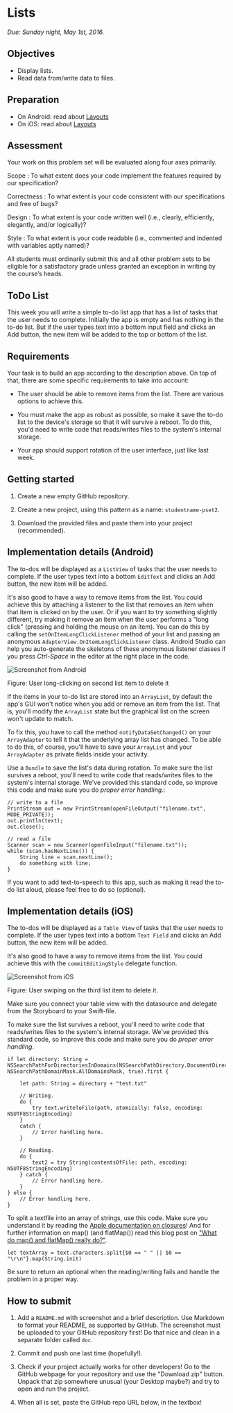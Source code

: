 # Lists

*Due: Sunday night, May 1st, 2016.*

## Objectives

- Display lists.
- Read data from/write data to files.

## Preparation

- On Android: read about [Layouts](/android/lists-and-fragments)
- On iOS: read about [Layouts](/ios/table-views)

## Assessment

Your work on this problem set will be evaluated along four axes primarily.

Scope
: To what extent does your code implement the features required by our specification?

Correctness
: To what extent is your code consistent with our specifications and free of bugs?

Design
: To what extent is your code written well (i.e., clearly, efficiently, elegantly, and/or logically)?

Style
: To what extent is your code readable (i.e., commented and indented with variables aptly named)?

All students must ordinarily submit this and all other problem sets to be eligible for a satisfactory grade unless granted an exception in writing by the course’s heads.

## ToDo List

This week you will write a simple to-do list app that has a list of tasks that the user needs to complete. Initially the app is empty and has nothing in the to-do list. But if the user types text into a bottom input field and clicks an Add button, the new item will be added to the top or bottom of the list.

## Requirements

Your task is to build an app according to the description above. On top of that, there are some specific requirements to take into account:

- The user should be able to remove items from the list. There are various options to achieve this.

- You must make the app as robust as possible, so make it save the to-do list to the device's storage so that it will survive a reboot. To do this, you'd need to write code that reads/writes files to the system's internal storage.

- Your app should support rotation of the user interface, just like last week.

## Getting started

1. Create a new empty GitHub repository.

2. Create a new project, using this pattern as a name: `studentname-pset2`.

3. Download the provided files and paste them into your project (recommended).

## Implementation details (Android)

The to-dos will be displayed as a `ListView` of tasks that the user needs to complete. If the user types text into a bottom `EditText` and clicks an Add button, the new item will be added.

It's also good to have a way to remove items from the list. You could achieve this by attaching a listener to the list that removes an item when that item is clicked on by the user. Or if you want to try something slightly different, try making it remove an item when the user performs a "long click" (pressing and holding the mouse on an item). You can do this by calling the `setOnItemLongClickListener` method of your list and passing an anonymous `AdapterView.OnItemLongClickListener` class. Android Studio can help you auto-generate the skeletons of these anonymous listener classes if you press *Ctrl-Space* in the editor at the right place in the code.

![Screenshot from Android](todo.png)

Figure: User long-clicking on second list item to delete it

If the items in your to-do list are stored into an `ArrayList`, by default the app's GUI won't notice when you add or remove an item from the list. That is, you'll modify the `ArrayList` state but the graphical list on the screen won't update to match.

To fix this, you have to call the method `notifyDataSetChanged()` on your `ArrayAdapter` to tell it that the underlying array list has changed. To be able to do this, of course, you'll have to save your `ArrayList` and your `ArrayAdapter` as private fields inside your activity.

Use a `Bundle` to save the list's data during rotation. To make sure the list survives a reboot, you'll need to write code that reads/writes files to the system's internal storage. We've provided this standard code, so improve this code and make sure you do *proper error handling*.:

    // write to a file
    PrintStream out = new PrintStream(openFileOutput("filename.txt", MODE_PRIVATE));
    out.println(text);
    out.close();

    // read a file
    Scanner scan = new Scanner(openFileInput("filename.txt"));
    while (scan.hasNextLine()) {
        String line = scan.nextLine();
        do something with line;
    }

If you want to add text-to-speech to this app, such as making it read the to-do list aloud, please feel free to do so (optional).

## Implementation details (iOS)

The to-dos will be displayed as a `Table View` of tasks that the user needs to complete. If the user types text into a bottom `Text Field` and clicks an Add button, the new item will be added.

It's also good to have a way to remove items from the list. You could achieve this with the `commitEditingStyle` delegate function.

![Screenshot from iOS](todo_ios.png)

Figure: User swiping on the third list item to delete it.

Make sure you connect your table view with the datasource and delegate from the Storyboard to your Swift-file.

To make sure the list survives a reboot, you'll need to write code that reads/writes files to the system's internal storage. We've provided this standard code, so improve this code and make sure you do *proper error handling*.

    if let directory: String = NSSearchPathForDirectoriesInDomains(NSSearchPathDirectory.DocumentDirectory, NSSearchPathDomainMask.AllDomainsMask, true).first {

        let path: String = directory + "test.txt"

        // Writing.
        do {
            try text.writeToFile(path, atomically: false, encoding: NSUTF8StringEncoding)
        }
        catch {
            // Error handling here.
        }

        // Reading.
        do {
            text2 = try String(contentsOfFile: path, encoding: NSUTF8StringEncoding)
        } catch {
            // Error handling here.
        }
    } else {
        // Error handling here.
    }

To split a textfile into an array of strings, use this code. Make sure you understand it by reading the [Apple documentation on closures](https://developer.apple.com/library/prerelease/ios/documentation/Swift/Conceptual/Swift_Programming_Language/Closures.html "Closures")! And for further information on map() (and flatMap()) read this blog post on ["What do map() and flatMap() really do?"](http://sketchytech.blogspot.nl/2015/06/swift-what-do-map-and-flatmap-really-do.html "map()").

	let textArray = text.characters.split{$0 == " " || $0 == "\r\n"}.map(String.init)

Be sure to return an optional when the reading/writing fails and handle the problem in a proper way.

## How to submit

1. Add a `README.md` with screenshot and a brief description. Use Markdown to format your README, as supported by GitHub. The screenshot must be uploaded to your GitHub repository first! Do that nice and clean in a separate folder called `doc`.

2. Commit and push one last time (hopefully!).

3. Check if your project actually works for other developers! Go to the GitHub webpage for your repository and use the "Download zip" button. Unpack that zip somewhere unusual (your Desktop maybe?) and try to open and run the project.

4. When all is set, paste the GitHub repo URL below, in the textbox!
